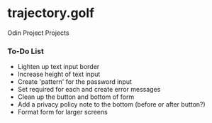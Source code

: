 # trajectory.golf
Odin Project Projects


### To-Do List
* Lighten up text input border
* Increase height of text input
* Create 'pattern' for the password input
* Set required for each and create error messages
* Clean up the button and bottom of form
* Add a privacy policy note to the bottom (before or after button?)
* Format form for larger screens
